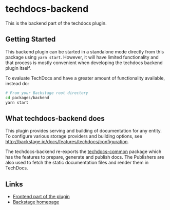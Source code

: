 # techdocs-backend

This is the backend part of the techdocs plugin.

## Getting Started

This backend plugin can be started in a standalone mode directly from this package
using `yarn start`. However, it will have limited functionality and that process is
mostly convenient when developing the techdocs backend plugin itself.

To evaluate TechDocs and have a greater amount of functionality available, instead do:

```bash
# From your Backstage root directory
cd packages/backend
yarn start
```

## What techdocs-backend does

This plugin provides serving and building of documentation for any entity.
To configure various storage providers and building options, see http://backstage.io/docs/features/techdocs/configuration.

The techdocs-backend re-exports the [techdocs-common](https://github.com/backstage/backstage/tree/master/packages/techdocs-common) package which has the features to prepare, generate and publish docs.
The Publishers are also used to fetch the static documentation files and render them in TechDocs.

## Links

- [Frontend part of the plugin](https://github.com/backstage/backstage/tree/master/plugins/techdocs)
- [Backstage homepage](https://backstage.io)
